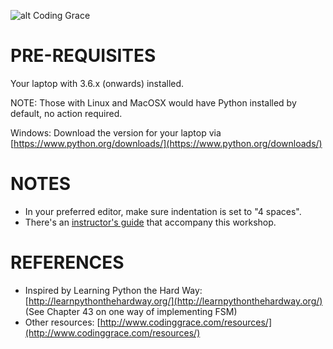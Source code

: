 ![alt Coding Grace](https://www.codinggrace.com/static/images/cg-logo.png)

# PRE-REQUISITES

Your laptop with 3.6.x (onwards) installed.

NOTE: Those with Linux and MacOSX would have Python installed by default, no action required.

Windows: Download the version for your laptop via [https://www.python.org/downloads/](https://www.python.org/downloads/)


# NOTES

- In your preferred editor, make sure indentation is set to "4 spaces".
- There's an [instructor's guide](https://coding-grace-guide.readthedocs.io/en/latest/guide/lessonplans/beginners-python-text-based-adventure.html) that accompany this workshop. 

# REFERENCES

* Inspired by Learning Python the Hard Way: [http://learnpythonthehardway.org/](http://learnpythonthehardway.org/) (See Chapter 43 on one way of implementing FSM)
* Other resources: [http://www.codinggrace.com/resources/](http://www.codinggrace.com/resources/)
